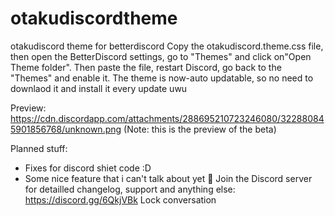 # otakudiscordtheme
otakudiscord theme for betterdiscord
Copy the otakudiscord.theme.css file, then open the BetterDiscord settings, go to "Themes" and click on"Open Theme folder". Then paste the file, restart Discord, go back to the "Themes" and enable it. The theme is now-auto updatable, so no need to downlaod it and install it every update uwu

Preview: https://cdn.discordapp.com/attachments/288695210723246080/322880845901856768/unknown.png
(Note: this is the preview of the beta)

Planned stuff:
 * Fixes for discord shiet code :D
 * Some nice feature that i can't talk about yet :eyes:
 Join the Discord server for detailled changelog, support and anything else: https://discord.gg/6QkjVBk
 Lock conversation

